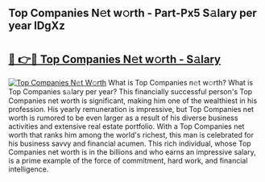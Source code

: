 ## Top Companies N𝚎t w𝚘rth - Part-Px5 S𝚊lary per year lDgXz

# <h2><a href="http://gc2ucv9.nevu.top/?p=Top+Companies">🔗 👉🔴 Top Companies N𝚎t w𝚘rth - S𝚊lary</a></h2>

[![Top Companies N𝚎t W𝚘rth](https://i.imgur.com/Oavwk0R.jpeg)](http://gc2ucv9.nevu.top/?p=Top+Companies)
What is Top Companies n𝚎t w𝚘rth? What is Top Companies s𝚊lary per year?
This financially successful person's Top Companies net worth is significant, making him one of the wealthiest in his profession. His yearly remuneration is impressive, but Top Companies net worth is rumored to be even larger as a result of his diverse business activities and extensive real estate portfolio. With a Top Companies net worth that ranks him among the world's richest, this man is celebrated for his business savvy and financial acumen. This rich individual, whose Top Companies net worth is in the billions and who earns an impressive salary, is a prime example of the force of commitment, hard work, and financial intelligence.

